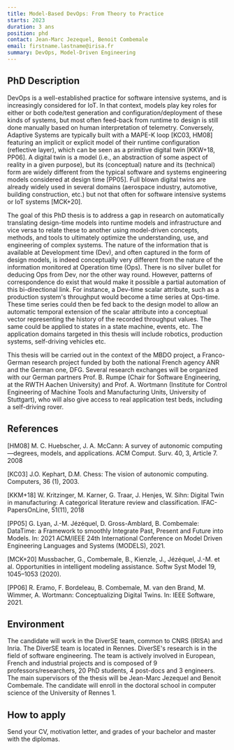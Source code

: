 ```yaml
---
title: Model-Based DevOps: From Theory to Practice
starts: 2023
duration: 3 ans
position: phd
contact: Jean-Marc Jezequel, Benoit Combemale
email: firstname.lastname@irisa.fr
summary: DevOps, Model-Driven Engineering
---
```


## PhD Description

DevOps is a well-established practice for software intensive systems, and is
increasingly considered for IoT. In that context, models play key roles for
either or both code/test generation and configuration/deployment of these
kinds of systems, but most often feed-back from runtime to design is still done
manually based on human interpretation of telemetry. Conversely, Adaptive
Systems are typically built with a MAPE-K loop [KC03, HM08] featuring an
implicit or explicit model of their runtime configuration (reflective layer),
which can be seen as a primitive digital twin [KKW+18, PP06]. A digital twin
is a model (i.e., an abstraction of some aspect of reality in a given
purpose), but its (conceptual) nature and its (technical) form are widely
different from the typical software and systems engineering models considered
at design time [PP05]. Full blown digital twins are already widely used in
several domains (aerospace industry, automotive, building construction, etc.)
but not that often for software intensive systems or IoT systems [MCK+20].


The goal of this PhD thesis is to address a gap in research on automatically
translating design-time models into runtime models and infrastructure and vice
versa to relate these to another using model-driven concepts, methods, and
tools to ultimately optimize the understanding, use, and engineering of
complex systems. The nature of the information that is available at
Development time (Dev), and often captured in the form of design models, is
indeed conceptually very different from the nature of the information
monitored at Operation time (Ops). There is no silver bullet for deducing Ops
from Dev, nor the other way round. However, patterns of correspondence do
exist that would make it possible a partial automation of this bi-directional
link. For instance, a Dev-time scalar attribute, such as a production system's
throughput would become a time series at Ops-time.  These time series could
then be fed back to the design model to allow an automatic temporal extension
of the scalar attribute into a conceptual vector representing the history of
the recorded throughput values. The same could be applied to states in a state
machine, events, etc. The application domains targeted in this thesis will
include robotics, production systems, self-driving vehicles etc.

This thesis will be carried out in the context of the MBDO project, a
Franco-German research project funded by both the national French agency ANR
and the German one, DFG. Several research exchanges will be organized with our
German partners Prof. B. Rumpe (Chair for Software Engineering, at the RWTH
Aachen University) and Prof. A. Wortmann (Institute for Control Engineering of
Machine Tools and Manufacturing Units, University of Stuttgart), who will also
give access to real application test beds, including a self-driving rover.


## References

[HM08] M. C. Huebscher, J. A. McCann: A survey of autonomic computing—degrees, models, and applications. ACM Comput. Surv. 40, 3, Article 7. 2008

[KC03] J.O. Kephart, D.M. Chess: The vision of autonomic computing. Computers, 36 (1), 2003.

[KKM+18] W. Kritzinger, M. Karner, G. Traar, J. Henjes, W. Sihn: Digital Twin in manufacturing: A categorical literature review and classification. IFAC-PapersOnLine, 51(11), 2018

[PP05] G. Lyan, J.-M. Jézéquel, D. Gross-Amblard, B. Combemale: DataTime: a Framework to smoothly Integrate Past, Present and Future into Models. In: 2021 ACM/IEEE 24th International Conference on Model Driven Engineering Languages and Systems (MODELS), 2021.

[MCK+20] Mussbacher, G., Combemale, B., Kienzle, J., Jézéquel, J.-M. et al. Opportunities in intelligent modeling assistance. Softw Syst Model 19, 1045–1053 (2020).

[PP06] R. Eramo, F. Bordeleau, B. Combemale, M. van den Brand, M. Wimmer, A. Wortmann: Conceptualizing Digital Twins. In: IEEE Software, 2021.



## Environment

The candidate will work in the DiverSE team, common to CNRS (IRISA) and Inria. The DiverSE team is located in Rennes. DiverSE's research is in the field of software engineering. The team is actively involved in European, French and industrial projects and is composed of 9 professors/researchers, 20 PhD students, 4 post-docs and 3 engineers. The main supervisors of the thesis will be Jean-Marc Jezequel and Benoit Combemale. The candidate will enroll in the doctoral school in computer science of the University of Rennes 1.



## How to apply

Send your CV, motivation letter, and grades of your bachelor and master with the diplomas.

